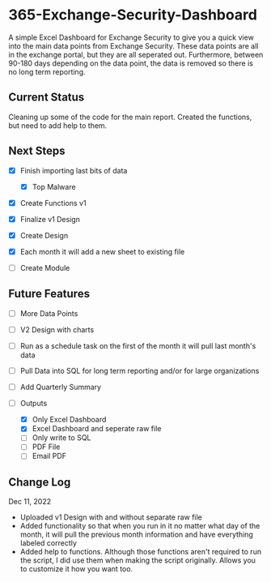 # 365-Exchange-Security-Dashboard

A simple Excel Dashboard for Exchange Security to give you a quick view into the main data points from Exchange Security. These data points are all in the exchange portal, but they are all seperated out. Furthermore, between 90-180 days depending on the data point, the data is removed so there is no long term reporting.

## Current Status

Cleaning up some of the code for the main report. Created the functions, but need to add help to them. 

## Next Steps

* [X] Finish importing last bits of data

  * [X] Top Malware
* [X] Create Functions v1
* [X] Finalize v1 Design
* [X] Create Design
* [X] Each month it will add a new sheet to existing file
* [ ] Create Module

## Future Features

* [ ] More Data Points
* [ ] V2 Design with charts
* [ ] Run as a schedule task on the first of the month it will pull last month's data
* [ ] Pull Data into SQL for long term reporting and/or for large organizations
* [ ] Add Quarterly Summary
* [ ] Outputs

  * [X] Only Excel Dashboard
  * [X] Excel Dashboard and seperate raw file
  * [ ] Only write to SQL
  * [ ] PDF File
  * [ ] Email PDF

## Change Log

Dec 11, 2022

* Uploaded v1 Design with and without separate raw file
* Added functionality so that when you run in it no matter what day of the month, it will pull the previous month information and have everything labeled correctly
* Added help to functions. Although those functions aren't required to run the script, I did use them when making the script originally. Allows you to customize it how you want too.
